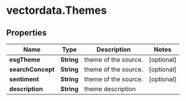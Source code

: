 # vectordata.Themes

## Properties

Name | Type | Description | Notes
------------ | ------------- | ------------- | -------------
**esgTheme** | **String** | theme of the source. | [optional] 
**searchConcept** | **String** | theme of the source. | [optional] 
**sentiment** | **String** | theme of the source. | [optional] 
**description** | **String** | theme description | 


